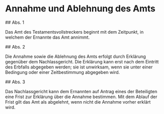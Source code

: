 # Annahme und Ablehnung des Amts



\#\# Abs. 1

 Das Amt des Testamentsvollstreckers beginnt mit dem Zeitpunkt, in welchem der Ernannte das Amt annimmt.

\#\# Abs. 2

 Die Annahme sowie die Ablehnung des Amts erfolgt durch Erklärung gegenüber dem Nachlassgericht. Die Erklärung kann erst nach dem Eintritt des Erbfalls abgegeben werden; sie ist unwirksam, wenn sie unter einer Bedingung oder einer Zeitbestimmung abgegeben wird.

\#\# Abs. 3

 Das Nachlassgericht kann dem Ernannten auf Antrag eines der Beteiligten eine Frist zur Erklärung über die Annahme bestimmen. Mit dem Ablauf der Frist gilt das Amt als abgelehnt, wenn nicht die Annahme vorher erklärt wird. 

